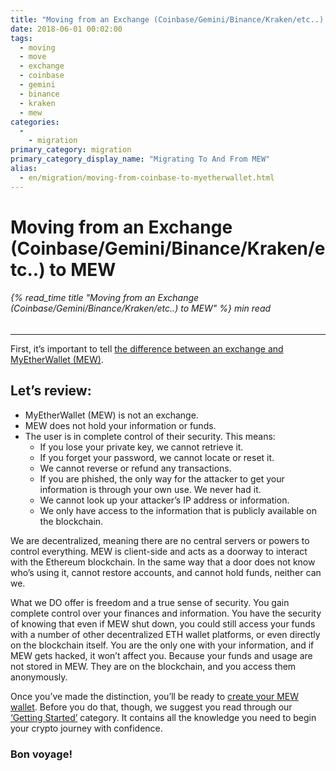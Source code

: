 ```yaml
---
title: "Moving from an Exchange (Coinbase/Gemini/Binance/Kraken/etc..) to MEW"
date: 2018-06-01 00:02:00
tags:
  - moving
  - move
  - exchange
  - coinbase
  - gemini
  - binance
  - kraken
  - mew
categories:
  - 
    - migration
primary_category: migration
primary_category_display_name: "Migrating To And From MEW"
alias:
  - en/migration/moving-from-coinbase-to-myetherwallet.html
---
```


# **Moving from an Exchange (Coinbase/Gemini/Binance/Kraken/etc..) to MEW**

###### {% read_time title "Moving from an Exchange (Coinbase/Gemini/Binance/Kraken/etc..) to MEW" %} min read

* * *

First, it’s important to tell [the difference between an exchange and MyEtherWallet (MEW)](/@@@@@@/getting-started/difference-between-mew-and-exchange/).

## **Let’s review:**

-   MyEtherWallet (MEW) is not an exchange.
-   MEW does not hold your information or funds.
-   The user is in complete control of their security. This means:
    -   If you lose your private key, we cannot retrieve it.
    -   If you forget your password, we cannot locate or reset it.
    -   We cannot reverse or refund any transactions.
    -   If you are phished, the only way for the attacker to get your information is through your own use. We never had it.
    -   We cannot look up your attacker’s IP address or information.
    -   We only have access to the information that is publicly available on the blockchain.

We are decentralized, meaning there are no central servers or powers to control everything. MEW is client-side and acts as a doorway to interact with the Ethereum blockchain. In the same way that a door does not know who’s using it, cannot restore accounts, and cannot hold funds, neither can we.

What we DO offer is freedom and a true sense of security. You gain complete control over your finances and information. You have the security of knowing that even if MEW shut down, you could still access your funds with a number of other decentralized ETH wallet platforms, or even directly on the blockchain itself. You are the only one with your information, and if MEW gets hacked, it won’t affect you. Because your funds and usage are not stored in MEW. They are on the blockchain, and you access them anonymously.

Once you’ve made the distinction, you’ll be ready to [create your MEW wallet](/@@@@@@/getting-started/how-to-create-a-wallet/). Before you do that, though, we suggest you read through our [‘Getting Started’](/@@@@@@/getting-started/how-to-create-a-wallet/) category. It contains all the knowledge you need to begin your crypto journey with confidence.

### Bon voyage!
